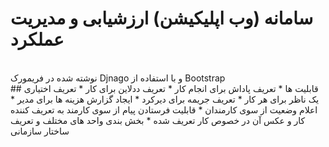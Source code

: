 # سامانه (وب اپلیکیشن) ارزشیابی و مدیریت عملکرد
<br/>
نوشته شده در فریمورک Djnago و با استفاده از Bootstrap
<br/>
## قابلیت ها
* تعریف پاداش برای انجام کار
* تعریف ددلاین برای کار
* تعریف اختیاری یک ناظر برای هر کار
* تعریف جریمه برای دیرکرد
* ایجاد گزارش هزینه ها برای مدیر
* اعلام وضعیت از سوی کارمندان
* قابلیت فرستادن پیام از سوی کارمند به تعریف کننده کار و عکس آن در خصوص کار تعریف شده
* بخش بندی واحد های مختلف و تعریف ساختار سازمانی


 
